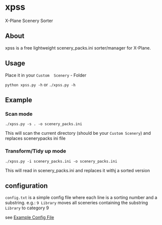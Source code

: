 # xpss
X-Plane Scenery Sorter

## About

xpss is a free lightweight scenery_packs.ini sorter/manager  for X-Plane.

## Usage
Place it in your `Custom  Scenery` - Folder

`python xpss.py -h` or `./xpss.py -h`

## Example

### Scan mode
`./xpss.py -s . -o scenery_packs.ini`

This will scan the current directory (should be your `Custom Scenery`) and replaces scenerypacks ini file

### Transform/Tidy up mode
`./xpss.py -i scenery_packs.ini -o scenery_packs.ini`

This will read in scenery_packs.ini and replaces it withj a sorted version



## configuration
`config.txt` is a simple config file where each line is a sorting number and a substring. 
e.g.: `9 Library` moves all sceneries containing the substring `Library` to category 9

see [Example Config File](config.txt)
